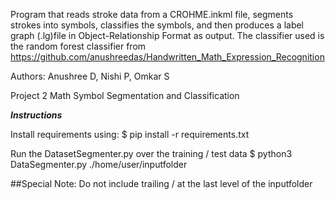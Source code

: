 Program that reads stroke data from a CROHME.inkml file, segments strokes into symbols, classifies the symbols, and then produces a label graph (.lg)file in Object-Relationship Format as output. The classifier used is the random forest classifier from https://github.com/anushreedas/Handwritten_Math_Expression_Recognition

Authors: Anushree D, Nishi P, Omkar S

Project 2 Math Symbol Segmentation and Classification

*****************Instructions*****************

Install requirements using:
    $ pip install -r requirements.txt

Run the DatasetSegmenter.py over the training / test data
    $ python3 DataSegmenter.py ./home/user/inputfolder

##Special Note: Do not include trailing / at the last level of the inputfolder

